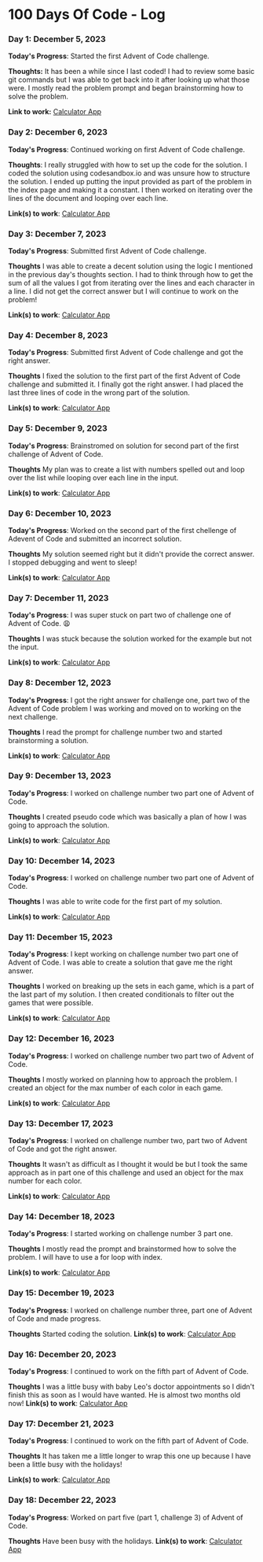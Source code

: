 # 100 Days Of Code - Log

### Day 1: December 5, 2023

**Today's Progress**: Started the first Advent of Code challenge.

**Thoughts:** It has been a while since I last coded! I had to review some basic git commands but I was able to get back into it after looking up what those were. I mostly read the problem prompt and began brainstorming how to solve the problem.

**Link to work:** [Calculator App](https://codesandbox.io/p/sandbox/romantic-gauss?)

### Day 2: December 6, 2023

**Today's Progress**: Continued working on first Advent of Code challenge.

**Thoughts**: I really struggled with how to set up the code for the solution. I coded the solution using codesandbox.io and was unsure how to structure the solution. I ended up putting the input provided as part of the problem in the index page and making it a constant. I then worked on iterating over the lines of the document and looping over each line.

**Link(s) to work**: [Calculator App](https://codesandbox.io/p/sandbox/romantic-gauss?)


### Day 3: December 7, 2023

**Today's Progress**: Submitted first Advent of Code challenge.

**Thoughts** I was able to create a decent solution using the logic I mentioned in the previous day's thoughts section. I had to think through how to get the sum of all the values I got from iterating over the lines and each character in a line. I did not get the correct answer but I will continue to work on the problem!

**Link(s) to work**: [Calculator App](https://codesandbox.io/p/sandbox/romantic-gauss?)


### Day 4: December 8, 2023

**Today's Progress**: Submitted first Advent of Code challenge and got the right answer.

**Thoughts** I fixed the solution to the first part of the first Advent of Code challenge and submitted it. I finally got the right answer. I had placed the last three lines of code in the wrong part of the solution.

**Link(s) to work**: [Calculator App](https://codesandbox.io/p/sandbox/romantic-gauss?)

### Day 5: December 9, 2023

**Today's Progress**: Brainstromed on solution for second part of the first challenge of Advent of Code.

**Thoughts** My plan was to create a list with numbers spelled out and loop over the list while looping over each line in the input.

**Link(s) to work**: [Calculator App](https://codesandbox.io/p/sandbox/romantic-gauss?)

### Day 6: December 10, 2023

**Today's Progress**: Worked on the second part of the first chellenge of Adevent of Code and submitted an incorrect solution.

**Thoughts** My solution seemed right but it didn't provide the correct answer. I stopped debugging and went to sleep!

**Link(s) to work**: [Calculator App](https://codesandbox.io/p/sandbox/romantic-gauss?)

### Day 7: December 11, 2023

**Today's Progress**: I was super stuck on part two of challenge one of Advent of Code. 😩

**Thoughts** I was stuck because the solution worked for the example but not the input.

**Link(s) to work**: [Calculator App](https://codesandbox.io/p/sandbox/romantic-gauss?)

### Day 8: December 12, 2023

**Today's Progress**: I got the right answer for challenge one, part two of the Advent of Code problem I was working and moved on to working on the next challenge.

**Thoughts**  I read the prompt for challenge number two and started brainstorming a solution.

**Link(s) to work**: [Calculator App](https://codesandbox.io/p/sandbox/romantic-gauss?)

### Day 9: December 13, 2023

**Today's Progress**: I worked on challenge number two part one of Advent of Code.

**Thoughts** I created pseudo code which was basically a plan of how I was going to approach the solution.

**Link(s) to work**: [Calculator App](https://codesandbox.io/p/sandbox/eloquent-mcnulty-2t7vcc?)

### Day 10: December 14, 2023

**Today's Progress**: I worked on challenge number two part one of Advent of Code.

**Thoughts**  I was able to write code for the first part of my solution.

**Link(s) to work**: [Calculator App](https://codesandbox.io/p/sandbox/eloquent-mcnulty-2t7vcc?)

### Day 11: December 15, 2023

**Today's Progress**: I kept working on challenge number two part one of Advent of Code. I was able to create a solution that gave me the right answer.

**Thoughts** I worked on breaking up the sets in each game, which is a part of the last part of my solution. I then created conditionals to filter out the games that were possible.

**Link(s) to work**: [Calculator App](https://codesandbox.io/p/sandbox/eloquent-mcnulty-2t7vcc?)

### Day 12: December 16, 2023

**Today's Progress**: I worked on challenge number two part two of Advent of Code.

**Thoughts** I mostly worked on planning how to approach the problem. I created an object for the max number of each color in each game.

**Link(s) to work**: [Calculator App](https://codesandbox.io/p/sandbox/eloquent-mcnulty-2t7vcc?)

### Day 13: December 17, 2023

**Today's Progress**: I worked on challenge number two, part two of Advent of Code and got the right answer.

**Thoughts** It wasn't as difficult as I thought it would be but I took the same approach as in part one of this challenge and used an object for the max number for each color.

**Link(s) to work**: [Calculator App](https://codesandbox.io/p/sandbox/eloquent-mcnulty-2t7vcc?)

### Day 14: December 18, 2023

**Today's Progress**: I started working on challenge number 3 part one.

**Thoughts** I mostly read the prompt and brainstormed how to solve the problem. I will have to use a for loop with index.

**Link(s) to work**: [Calculator App](https://codesandbox.io/p/sandbox/festive-chaum-qcsds7?)


### Day 15: December 19, 2023

**Today's Progress**: I worked on challenge number three, part one of Advent of Code and made progress.

**Thoughts** Started coding the solution.
**Link(s) to work**: [Calculator App](https://codesandbox.io/p/sandbox/festive-chaum-qcsds7?)

### Day 16: December 20, 2023

**Today's Progress**: I continued to work on the fifth part of Advent of Code.

**Thoughts** I was a little busy with baby Leo's doctor appointments so I didn't finish this as soon as I would have wanted. He is almost two months old now!
**Link(s) to work**: [Calculator App](https://codesandbox.io/p/sandbox/festive-chaum-qcsds7?)


### Day 17: December 21, 2023

**Today's Progress**: I continued to work on the fifth part of Advent of Code. 

**Thoughts** It has taken me a little longer to wrap this one up because I have been a little busy with the holidays!

**Link(s) to work**: [Calculator App](https://codesandbox.io/p/sandbox/festive-chaum-qcsds7?)

### Day 18: December 22, 2023

**Today's Progress**: Worked on part five (part 1, challenge 3) of Advent of Code.

**Thoughts** Have been busy with the holidays.
**Link(s) to work**: [Calculator App](https://codesandbox.io/p/sandbox/festive-chaum-qcsds7?)

